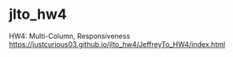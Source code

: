 # jlto_hw4
HW4: Multi-Column, Responsiveness
https://justcurious03.github.io/jlto_hw4/JeffreyTo_HW4/index.html
